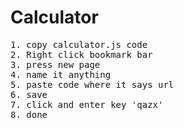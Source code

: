 # Calculator
<pre>
1. copy calculator.js code 
2. Right click bookmark bar
3. press new page
4. name it anything
5. paste code where it says url
6. save
7. click and enter key 'qazx'
8. done
